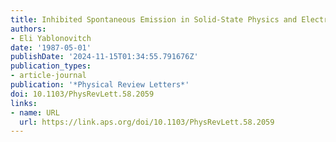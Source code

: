```yaml
---
title: Inhibited Spontaneous Emission in Solid-State Physics and Electronics
authors:
- Eli Yablonovitch
date: '1987-05-01'
publishDate: '2024-11-15T01:34:55.791676Z'
publication_types:
- article-journal
publication: '*Physical Review Letters*'
doi: 10.1103/PhysRevLett.58.2059
links:
- name: URL
  url: https://link.aps.org/doi/10.1103/PhysRevLett.58.2059
---
```

